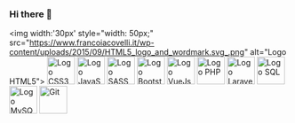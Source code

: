 ### Hi there 👋

  <img width:'30px' style="width: 50px;" src="https://www.francoiacovelli.it/wp-content/uploads/2015/09/HTML5_logo_and_wordmark.svg_.png" alt="Logo HTML5">
  <img style="width: 50px;" src="https://img.icons8.com/color/452/css3.png" alt="Logo CSS3">
  <img style="width: 50px;" src="https://www.sumasoftware.click/wp-content/uploads/2016/03/js-logo.png" alt="Logo JavaScript">
  <img style="width: 50px;" src="https://www.geekandjob.com/uploads/wiki/106eb730f7c2e52c9e0eb4b2d7a649ce.svg" alt="Logo SASS">
  <img style="width: 50px;" src="https://cdn.iconscout.com/icon/free/png-512/bootstrap-6-1175203.png" alt="Logo Bootstrap">
  <img style="width: 50px;" src="https://upload.wikimedia.org/wikipedia/commons/thumb/9/95/Vue.js_Logo_2.svg/1184px-Vue.js_Logo_2.svg.png" alt="Logo VueJs">
  <img style="width: 50px;" src="https://www.php.net/images/logos/new-php-logo.svg" alt="Logo PHP">
  <img style="width: 50px;" src="https://upload.wikimedia.org/wikipedia/commons/thumb/3/36/Logo.min.svg/1200px-Logo.min.svg.png" alt="Logo Laravel">
  <img style="width: 50px;" src="https://idocet.it/wp-content/uploads/2017/05/Logo-SQL.png" alt="Logo SQL">
  <img style="width: 50px;" src="https://yoroi.company/wp-content/uploads/2016/09/1200px-MySQL.svg_.png" alt="Logo MySQL">
  <img style="width: 50px;" src="https://upload.wikimedia.org/wikipedia/commons/thumb/e/e0/Git-logo.svg/1280px-Git-logo.svg.png" alt="Git">



<!--
**valeriomatranga/valeriomatranga** is a ✨ _special_ ✨ repository because its `README.md` (this file) appears on your GitHub profile.

Here are some ideas to get you started:

- 🔭 I’m currently working on ...
- 🌱 I’m currently learning ...
- 👯 I’m looking to collaborate on ...
- 🤔 I’m looking for help with ...
- 💬 Ask me about ...
- 📫 How to reach me: ...
- 😄 Pronouns: ...
- ⚡ Fun fact: ...
-->
